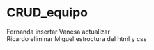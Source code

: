 # CRUD_equipo

Fernanda insertar 
Vanesa actualizar  
Ricardo eliminar 
Miguel estroctura del html y css
